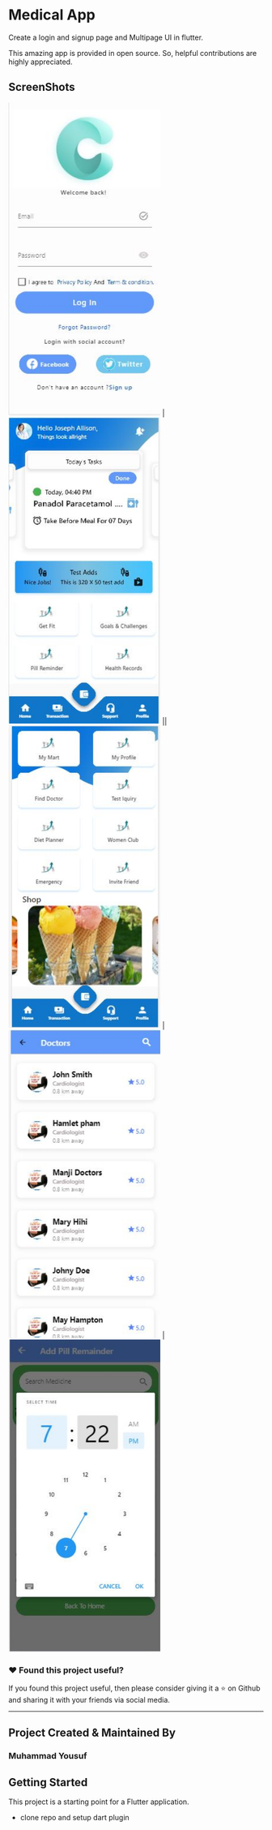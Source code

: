 # Medical App

Create a login and signup page and Multipage UI in flutter.

This amazing app is provided in open source. So, helpful contributions are highly appreciated.

## ScreenShots

<img src="screenshots/m1.jpg"  width="300"/> | <img src="screenshots/M2.jpg" width="300"/>  || <img src="screenshots/M3.jpg"  width="300"/> | 
<img src="screenshots/M4.jpg" width="300"/>  | <img src="screenshots/M5.jpg"  width="300"/> 



### :heart: Found this project useful?

If you found this project useful, then please consider giving it a :star: on Github and sharing it with your friends via social media.

---

## Project Created & Maintained By

### Muhammad Yousuf




## Getting Started

This project is a starting point for a Flutter application.

- clone repo and setup dart plugin
